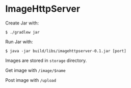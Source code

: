 # ImageHttpServer

Create Jar with:

```$ ./gradlew jar```

Run Jar with:

```$ java -jar build/libs/imagehttpserver-0.1.jar [port]```

Images are stored in `storage` directory.

Get image with `/image/$name`

Post image with `/upload`
